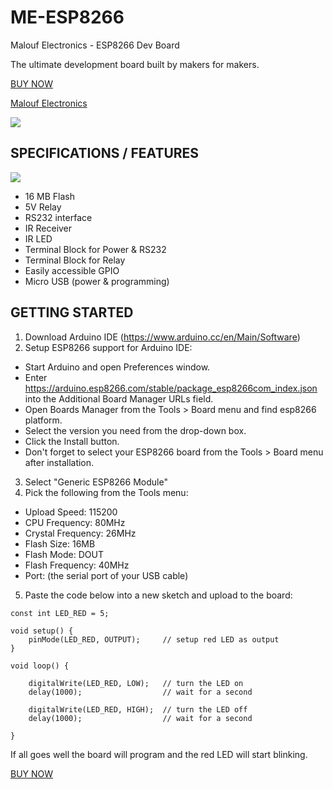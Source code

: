 # ME-ESP8266
Malouf Electronics - ESP8266 Dev Board

The ultimate development board built by makers for makers.

[BUY NOW](https://www.amazon.com/dp/B08GY2GTW5?ref=myi_title_dp)

[Malouf Electronics](https://www.maloufelectronics.com)

![](https://www.maloufelectronics.com/themes/malouf-electronics/assets/images/dev-boards-photo-iso2.png)


## SPECIFICATIONS / FEATURES

![](https://www.maloufelectronics.com/themes/malouf-electronics/assets/images/board-specs5.png)

* 16 MB Flash
* 5V Relay
* RS232 interface
* IR Receiver
* IR LED
* Terminal Block for Power & RS232
* Terminal Block for Relay
* Easily accessible GPIO
* Micro USB (power & programming)

## GETTING STARTED
1. Download Arduino IDE (https://www.arduino.cc/en/Main/Software)
2. Setup ESP8266 support for Arduino IDE:
* Start Arduino and open Preferences window.
* Enter https://arduino.esp8266.com/stable/package_esp8266com_index.json into the Additional Board Manager URLs field.
* Open Boards Manager from the Tools > Board menu and find esp8266 platform.
* Select the version you need from the drop-down box.
* Click the Install button.
* Don't forget to select your ESP8266 board from the Tools > Board menu after installation.
3. Select "Generic ESP8266 Module"
4. Pick the following from the Tools menu:
* Upload Speed: 115200
* CPU Frequency: 80MHz
* Crystal Frequency: 26MHz
* Flash Size: 16MB
* Flash Mode: DOUT
* Flash Frequency: 40MHz
* Port: (the serial port of your USB cable)
5. Paste the code below into a new sketch and upload to the board:

```
const int LED_RED = 5;

void setup() {
    pinMode(LED_RED, OUTPUT);     // setup red LED as output
}

void loop() {

    digitalWrite(LED_RED, LOW);   // turn the LED on
    delay(1000);                  // wait for a second

    digitalWrite(LED_RED, HIGH);  // turn the LED off
    delay(1000);                  // wait for a second

}
```

If all goes well the board will program and the red LED will start blinking.

[BUY NOW](https://www.amazon.com/dp/B08GY2GTW5?ref=myi_title_dp)
